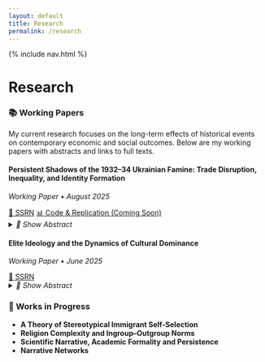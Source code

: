 ```yaml
---
layout: default
title: Research
permalink: /research
---
```


{% include nav.html %}

# Research

<div class="card">
  <h3>📚 Working Papers</h3>
  <p>
    My current research focuses on the long-term effects of historical events on contemporary economic and social outcomes. 
    Below are my working papers with abstracts and links to full texts.
  </p>
</div>

<div class="research-item">
  <h4>Persistent Shadows of the 1932–34 Ukrainian Famine: Trade Disruption, Inequality, and Identity Formation</h4>
  <p>
    <em>Working Paper • August 2025</em>
  </p>
  <div class="research-links">
    <a href="https://papers.ssrn.com/sol3/papers.cfm?abstract_id=5387015">📄 SSRN</a>
    <a href="#">📊 Code & Replication (Coming Soon)</a>
  </div>
  
  <details>
    <summary><em>📖 Show Abstract</em></summary>
    <div>
      <p>
        I study the persistent effects of the 1932–34 famine in Ukraine. Exploiting exogenous weather shocks and selecting 
        the strongest predictor of famine intensity, I show that: (i) regions with greater famine exposure are less integrated 
        into international trade and exhibit higher within-region inequality, with effects on trade more pronounced for exports 
        than imports; (ii) famine exposure significantly reduces import activity with Russia, though the decline is compensated 
        by increased imports from China, the United States, and the European Union; (iii) famine exposure is associated with 
        a more salient Ukrainian identity, often incompatible with alternative identities such as Russian, Eastern Slavic, or 
        religious affiliations—helping explain the rupture in import ties; (iv) individuals in more severely affected regions 
        remain trapped in poorer economic conditions and are less likely to be politically active, contributing to export 
        underperformance due to reduced economic competitiveness; (v) empirical evidence on intergenerational transmission 
        confirms theoretical predictions, underscoring the role of the political environment in shaping cultural value persistence; 
        and (vi) education programs are likely among the key mechanisms through which these long-term effects are sustained. 
        The results are robust to classical IV diagnostics, placebo tests, migration correction, and falsification tests using 
        randomly generated outcome variables with identical spatial distribution.
      </p>
    </div>
  </details>
</div>

<div class="research-item">
  <h4>Elite Ideology and the Dynamics of Cultural Dominance</h4>
  <p>
    <em>Working Paper • June 2025</em>
  </p>
  <div class="research-links">
    <a href="https://papers.ssrn.com/sol3/papers.cfm?abstract_id=5278149">📄 SSRN</a>
  </div>
  
  <details>
    <summary><em>📖 Show Abstract</em></summary>
    <div>
      <p>
        I develop a dynamic model to study the interaction between intergenerational cultural value transmission and the elite's 
        choice of regime ideology. The model allows regimes to be stationary, time-varying, and ultimately endogenously chosen 
        by elites. I first show that, under any regime choice, the initial distribution of cultural values will almost surely 
        lead to the extinction of one value. I then analyze a two-period regime sequence, demonstrating that the duration of 
        the initial regime is critical in preventing ideological backlash when institutions change. I characterize the minimum 
        duration required for early-period policymakers to ensure that their preferred cultural value dominates in the long run, 
        regardless of future regime shifts. Finally, I endogenize regime choice by modeling elite preferences, showing how the 
        initial cultural allocation determines whether long-term policy stabilizes or cycles, causing fluctuations in the dominant 
        cultural value.
      </p>
    </div>
  </details>
</div>

<div class="card">
  <h3>🔬 Works in Progress</h3>
  <ul class="clean">
    <li>
      <strong>A Theory of Stereotypical Immigrant Self-Selection</strong><br>
    </li>
    <li>
      <strong>Religion Complexity and Ingroup–Outgroup Norms</strong><br>
    </li>
    <li>
      <strong>Scientific Narrative, Academic Formality and Persistence</strong><br>
    </li>
    <li>
      <strong>Narrative Networks</strong><br>
    </li>
  </ul>
</div>



